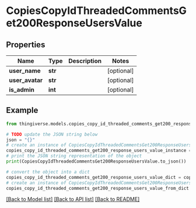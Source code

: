 # CopiesCopyIdThreadedCommentsGet200ResponseUsersValue


## Properties

Name | Type | Description | Notes
------------ | ------------- | ------------- | -------------
**user_name** | **str** |  | [optional] 
**user_avatar** | **str** |  | [optional] 
**is_admin** | **int** |  | [optional] 

## Example

```python
from thingiverse.models.copies_copy_id_threaded_comments_get200_response_users_value import CopiesCopyIdThreadedCommentsGet200ResponseUsersValue

# TODO update the JSON string below
json = "{}"
# create an instance of CopiesCopyIdThreadedCommentsGet200ResponseUsersValue from a JSON string
copies_copy_id_threaded_comments_get200_response_users_value_instance = CopiesCopyIdThreadedCommentsGet200ResponseUsersValue.from_json(json)
# print the JSON string representation of the object
print(CopiesCopyIdThreadedCommentsGet200ResponseUsersValue.to_json())

# convert the object into a dict
copies_copy_id_threaded_comments_get200_response_users_value_dict = copies_copy_id_threaded_comments_get200_response_users_value_instance.to_dict()
# create an instance of CopiesCopyIdThreadedCommentsGet200ResponseUsersValue from a dict
copies_copy_id_threaded_comments_get200_response_users_value_from_dict = CopiesCopyIdThreadedCommentsGet200ResponseUsersValue.from_dict(copies_copy_id_threaded_comments_get200_response_users_value_dict)
```
[[Back to Model list]](../README.md#documentation-for-models) [[Back to API list]](../README.md#documentation-for-api-endpoints) [[Back to README]](../README.md)


